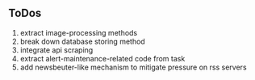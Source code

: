 ToDos
------
1. extract image-processing methods
2. break down database storing method
3. integrate api scraping
4. extract alert-maintenance-related code from task
5. add newsbeuter-like mechanism to mitigate pressure on rss servers

